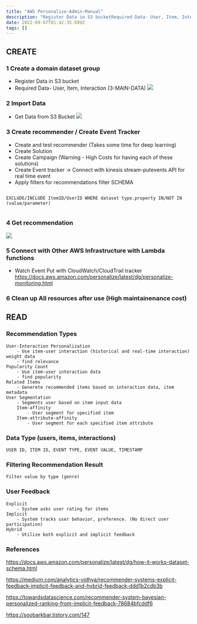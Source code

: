 ```yaml
---
title: "AWS Personalize-Admin-Manual"
description: "Register Data in S3 bucketRequired Data- User, Item, Interaction (3-MAIN-DATA)Get Data from S3 BucketCreate and test recommenderCreate SolutinoCreate "
date: 2022-09-07T01:42:35.699Z
tags: []
---
```

## CREATE
### 1 Create a domain dataset group
- Register Data in S3 bucket
- Required Data- User, Item, Interaction (3-MAIN-DATA)
![](/images/c51ba2de-8b7a-473c-b8be-4131a0a7f5c4-image.png)

### 2 Import Data
- Get Data from S3 Bucket
![](/images/c76e4ba9-a691-4d79-b70c-fe76b75a7cc9-image.png)

### 3 Create recommender / Create Event Tracker
- Create and test recommender (Takes some time for deep learning)
- Create Solution
- Create Campaign
(Warning - High Costs for having each of these solutions) 
- Create Event tracker -> Connect with kinesis stream-putevents API for real time event
- Apply filters for recommendations filter
SCHEMA
```

EXCLUDE/INCLUDE ItemID/UserID WHERE dataset type.property IN/NOT IN (value/parameter)
        
```
### 4 Get recommendation
![](/images/622b0098-2f54-4e07-bd32-7b2a0e475f6f-image.png)
### 5 Connect with Other AWS Infrastructure with Lambda functions
- Watch Event Put with CloudWatch/CloudTrail tracker
https://docs.aws.amazon.com/personalize/latest/dg/personalize-monitoring.html
### 6 Clean up All resources after use (High maintainenance cost)

## READ
### Recommendation Types	
	User-Interaction Personalization
		- Use item-user interaction (historical and real-time interaction) weight data 
		- find relevance 
	Popularity Count
		- Use item-user interaction data 
		- find popularity 
	Related Items 
		- Generete recommended items based on interaction data, item metadata 
	User Segmentation 
		- Segments user based on item input data 
		Item-affinity 
			- User segment for specified item 
		Item-attribute-affinity 
			- User segment for each specified item attribute 

### Data Type (users, items, interactions)
	USER ID, ITEM ID, EVENT TYPE, EVENT VALUE, TIMESTAMP

### Filtering Recommendation Result 
	Filter value by type (genre)

### User Feedback
    Explicit 
		- System asks user rating for items 
	Implicit 
		- System tracks user behavior, preference. (No direct user participation)
	Hybrid
		- Utilize both explicit and implicit feedback 



### References
https://docs.aws.amazon.com/personalize/latest/dg/how-it-works-dataset-schema.html

https://medium.com/analytics-vidhya/recommender-systems-explicit-feedback-implicit-feedback-and-hybrid-feedback-ddd1b2cdb3b

https://towardsdatascience.com/recommender-system-bayesian-personalized-ranking-from-implicit-feedback-78684bfcddf6
	
https://soobarkbar.tistory.com/147